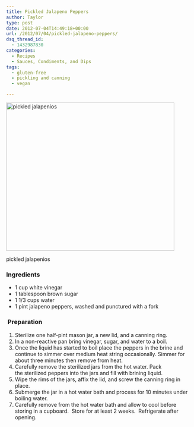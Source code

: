 ```yaml
---
title: Pickled Jalapeno Peppers
author: Taylor
type: post
date: 2012-07-04T14:49:18+00:00
url: /2012/07/04/pickled-jalapeno-peppers/
dsq_thread_id:
  - 1432987830
categories:
  - Recipes
  - Sauces, Condiments, and Dips
tags:
  - gluten-free
  - pickling and canning
  - vegan

---
```

<div id="attachment_2999" style="width: 463px" class="wp-caption alignright">
  <a href="{{% mediaroot %}}uploads/2012/07/pickled-jalapenios.jpg" rel="lightbox[1062]"><img class=" wp-image-2999  " alt="pickled jalapenios" src="{{% mediaroot %}}uploads/2012/07/pickled-jalapenios.jpg" width="453" height="398" srcset="{{% mediaroot %}}uploads/2012/07/pickled-jalapenios-300x263.jpg 300w, {{% mediaroot %}}uploads/2012/07/pickled-jalapenios.jpg 566w" sizes="(max-width: 453px) 100vw, 453px" /></a>
  
  <p class="wp-caption-text">
    pickled jalapenios
  </p>
</div>

### Ingredients

  * 1 cup white vinegar
  * 1 tablespoon brown sugar
  * 1 1/3 cups water
  * 1 pint jalapeno peppers, washed and punctured with a fork

###  Preparation

  1. Sterilize one half-pint mason jar, a new lid, and a canning ring.
  2. In a non-reactive pan bring vinegar, sugar, and water to a boil.
  3. Once the liquid has started to boil place the peppers in the brine and continue to simmer over medium heat string occasionally. Simmer for about three minutes then remove from heat.
  4. Carefully remove the sterilized jars from the hot water. Pack the sterilized peppers into the jars and fill with brining liquid.
  5. Wipe the rims of the jars, affix the lid, and screw the canning ring in place.
  6. Submerge the jar in a hot water bath and process for 10 minutes under boiling water.
  7. Carefully remove from the hot water bath and allow to cool before storing in a cupboard.  Store for at least 2 weeks.  Refrigerate after opening.